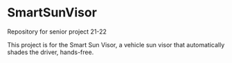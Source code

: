 # SmartSunVisor
Repository for senior project 21-22

This project is for the Smart Sun Visor, a vehicle sun visor that automatically shades the driver, hands-free.
